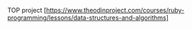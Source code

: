 TOP project
[https://www.theodinproject.com/courses/ruby-programming/lessons/data-structures-and-algorithms]
